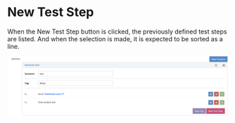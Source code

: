 # New Test Step

When the New Test Step button is clicked, the previously defined test steps are listed. And when the selection is made, it is expected to be sorted as a line.

![](../../.gitbook/assets/BDDEditor-NewStep.png)
